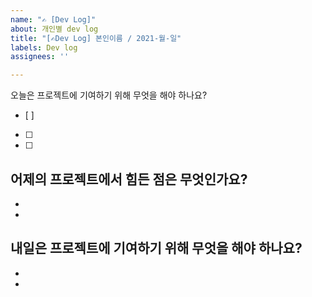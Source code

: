 ```yaml
---
name: "✍️ [Dev Log]"
about: 개인별 dev log
title: "[✍️Dev Log] 본인이름 / 2021-월-일"
labels: Dev log
assignees: ''

---
```


오늘은 프로젝트에 기여하기 위해 무엇을 해야 하나요?
- [ ] 
- [ ]
- [ ]


어제의 프로젝트에서 힘든 점은 무엇인가요?
-
-
-


내일은 프로젝트에 기여하기 위해 무엇을 해야 하나요?
-
-
-
